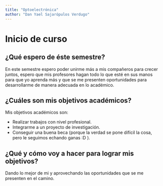```yaml
---
title: "Optoelectrónica"
author: "Dan Yael Sajarópulos Verdugo"
---
```


# Inicio de curso

## ¿Qué espero de éste semestre?

En este semestre espero poder unirme más a mis compañeros para crecer juntos, espero que mis profesores hagan todo lo que esté en sus manos para que yo aprenda más y que se me presenten oportunidades para desarrollarme de manera adecuada en lo académico.

## ¿Cuáles son mis objetivos académicos?

Mis objetivos académicos son:

* Realizar trabajos con nivel profesional.
* Integrarme a un proyecto de investigación.
* Conseguir una buena beca (porque la verdad se pone difícil la cosa, pero le seguimos echando ganas :D ).

## ¿Qué y cómo voy a hacer para lograr mis objetivos?

Dando lo mejor de mi y aprovechando las oportunidades que se me presenten en el camino.

